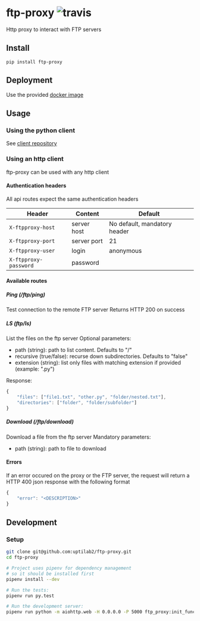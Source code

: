 # ftp-proxy ![travis](https://travis-ci.com/uptilab2/ftp-proxy.svg?branch=master)
Http proxy to interact with FTP servers

## Install
`pip install ftp-proxy`

## Deployment
Use the provided [docker image](https://hub.docker.com/r/emilecaron/ftp-proxy)

## Usage
### Using the python client
See [client repository](https://github.com/uptilab2/ftp-proxy-client)

### Using an http client
ftp-proxy can be used with any http client

#### Authentication headers
All api routes expect the same authentication headers

| Header | Content | Default |
|--------|---------|---------|
| `X-ftpproxy-host` | server host | No default, mandatory header |
| `X-ftpproxy-port` | server port | 21 |
| `X-ftpproxy-user` | login | anonymous |
| `X-ftpproxy-password` | password | |

#### Available routes

##### Ping (/ftp/ping)
Test connection to the remote FTP server
Returns HTTP 200 on success

##### LS (ftp/ls)
List the files on the ftp server
Optional parameters:
- path (string): path to list content. Defaults to "/"
- recursive (true/false): recurse down subdirectories. Defaults to "false"
- extension (string): list only files with matching extension if provided (example: ".py")

Response:
```javascript
{
    "files": ["file1.txt", "other.py", "folder/nested.txt"],
    "directories": ["folder", "folder/subfolder"]
}
```

##### Download (/ftp/download)
Download a file from the ftp server
Mandatory parameters:
- path (string): path to file to download


#### Errors
If an error occured on the proxy or the FTP server, the request will return a HTTP 400 json response with the following format
```javascript
{
    "error": "<DESCRIPTION>"
}
```

## Development
### Setup
```sh
git clone git@github.com:uptilab2/ftp-proxy.git
cd ftp-proxy

# Project uses pipenv for dependency management
# so it should be installed first
pipenv install --dev

# Run the tests:
pipenv run py.test

# Run the development server:
pipenv run python -m aiohttp.web -H 0.0.0.0 -P 5000 ftp_proxy:init_func
```
